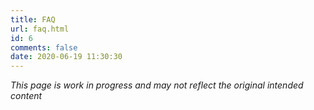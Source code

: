 ```yaml
---
title: FAQ
url: faq.html
id: 6
comments: false
date: 2020-06-19 11:30:30
---
```


_This page is work in progress and may not reflect the original intended content_
